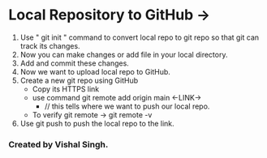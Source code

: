 # Local Repository to GitHub ->
1. Use " git init " command to convert local repo to git repo so that git can track its changes. 
2. Now you can make changes or add file in your local directory. 
3. Add and commit these changes.
4. Now we want to upload local repo to GitHub. 
5. Create a new git repo using GitHub
    - Copy its HTTPS link
    - use command git remote add origin main <-LINK->  
        - // this tells where we want to  push our local repo.
    - To verify git remote -> git remote -v
6. Use git push to push the local repo to the link.


### Created by Vishal Singh.